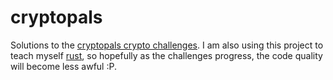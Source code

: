 # cryptopals
Solutions to the [cryptopals crypto challenges](http://cryptopals.com/). I am 
also using this project to teach myself [rust](https://www.rust-lang.org/), so
hopefully as the challenges progress, the code quality will become less awful :P.
